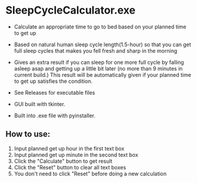 # SleepCycleCalculator.exe
* Calculate an appropriate time to go to bed based on your planned time to get up
* Based on natural human sleep cycle length(1.5-hour) so that you can get full sleep cycles that makes you fell fresh and sharp in the morning
* Gives an extra result if you can sleep for one more full cycle by falling asleep asap and getting up a little bit later (no more than 9 minutes in current build.) This result will be automatically given if your planned time to get up satisfies the condition.
* See Releases for executable files


* GUI built with tkinter.
* Built into .exe file with pyinstaller.


## How to use:
1. Input planned get up hour in the first text box
2. Input planned get up minute in the second text box
3. Click the "Calculate" button to get result
4. Click the "Reset" button to clear all text boxes
5. You don't need to click "Reset" before doing a new calculation

